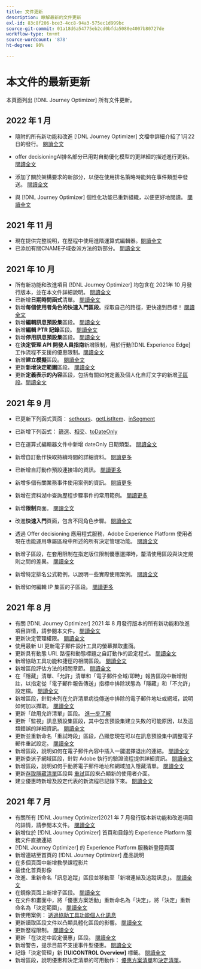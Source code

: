 ```yaml
---
title: 文件更新
description: 瞭解最新的文件更新
exl-id: 83c8f206-bce3-4cc8-94a3-575ec1d999bc
source-git-commit: 01a18d6a54775eb2cd0bfda5080e4007b80727de
workflow-type: tm+mt
source-wordcount: '878'
ht-degree: 90%

---
```


# 本文件的最新更新

本頁面列出 [!DNL Journey Optimizer] 所有文件更新。

## 2022 年 1 月

* 隨附的所有新功能和改進 [!DNL Journey Optimizer] 文檔中詳細介紹了1月22日的發行。 [閱讀全文](release-notes.md)

* offer decisioningAI排名部分已用對自動優化模型的更詳細的描述進行更新。 [閱讀全文](offers/offer-library/create-ranking-strategies.md#auto-optimization)

* 添加了關於架構要求的新部分，以便在使用排名策略時能夠在事件類型中發送。 [閱讀全文](offers/offer-library/create-ranking-strategies.md#schema-requirements)

* 與 [!DNL Journey Optimizer] 個性化功能已重新組織，以便更好地閱讀。 [閱讀全文](personalization/personalize.md)

## 2021 年 11 月

* 現在提供完整說明，在歷程中使用進階運算式編輯器。[閱讀全文](building-journeys/expression/expressionadvanced.md)
* 已添加有關CNAME子域委派方法的新部分。 [閱讀全文](configuration/delegate-subdomain.md#cname-subdomain-delegation)

## 2021 年 10 月

* 所有新功能和改進項目 [!DNL Journey Optimizer] 均包含在 2021年 10 月發行版本，並在本文件詳細說明。 [閱讀全文](release-notes.md)
* 已新增&#x200B;**日期時間函式**&#x200B;清單。 [閱讀全文](personalization/functions/dates.md)
* 新增&#x200B;**每個使用者角色的快速入門區段**。採取自己的路徑，更快達到目標！ [閱讀全文](quick-start.md)
* 新增&#x200B;**編輯訊息預設集**&#x200B;區段。 [閱讀全文](configuration/message-presets.md#edit-message-preset)
* 新增&#x200B;**編輯 PTR 記錄**&#x200B;區段。 [閱讀全文](configuration/ptr-records.md#edit-ptr-record)
* 新增&#x200B;**停用訊息預設集**&#x200B;區段。 [閱讀全文](configuration/message-presets.md#edit-message-preset#deactivate-preset)
* 在&#x200B;**決定管理 API 開發人員指南**&#x200B;新增限制，用於行動[!DNL Experience Edge]工作流程不支援的優惠限制。[閱讀全文](offers/api-reference/offers-api/personalized-offers/create.md#limitations)
* 新增&#x200B;**建立模擬**&#x200B;區段。 [閱讀全文](offers/offer-activities/simulation.md)
* 更新&#x200B;**新增決定範圍**&#x200B;區段。 [閱讀全文](offers/offer-activities/create-offer-activities.md#add-decision-scopes)
* 更新&#x200B;**定義表示的內容**&#x200B;區段，包括有關如何定義及個人化自訂文字的新增[子區段](offers/offer-library/creating-personalized-offers.md#custom-text)。[閱讀全文](offers/offer-library/creating-personalized-offers.md#content)

## 2021 年 9 月

* 已更新下列函式頁面： [sethours](building-journeys/functions/functionsethours.md)、[getListItem](building-journeys/functions/functiongetlistitem.md)、[inSegment](building-journeys/functions/functioninsegment.md)

* 已新增下列函式： [篩選](building-journeys/functions/functionfilter.md)、[相交](building-journeys/functions/functionintersect.md)、[toDateOnly](building-journeys/functions/functiontodateonly.md)

* 已在運算式編輯器文件中新增 dateOnly 日期類型。 [閱讀全文](building-journeys/expression/data-types.md)

* 新增自訂動作快取持續時間的詳細資料。 [閱讀更多](datasource/external-data-sources.md#section_wjp_nl5_nhb)

* 已新增自訂動作預設連接埠的資訊。 [閱讀更多](action/about-custom-action-configuration.md#url-configuration)

* 新增多個有關業務事件使用案例的資訊。 [閱讀更多](event/about-creating-business.md#multiple-business-events)

* 新增在資料湖中查詢歷程步驟事件的常用範例。 [閱讀更多](reports/query-examples.md)

* 新增&#x200B;**限制**&#x200B;頁面。 [閱讀全文](limitations.md)

* 改進&#x200B;**快速入門**&#x200B;頁面，包含不同角色步驟。 [閱讀全文](quick-start.md)

* 透過 Offer decisioning 應用程式服務，Adobe Experience Platform 使用者現在也能運用專屬區段中所述的所有決定管理功能。 [閱讀全文](offers/get-started/starting-offer-decisioning.md)

* 新增子區段，在套用限制在指定版位限制優惠選擇時，釐清使用區段與決定規則之間的差異。 [閱讀全文](offers/offer-activities/create-offer-activities.md#segments-vs-decision-rules)

* 新增特定排名公式範例，以說明一些實際使用案例。 [閱讀全文](offers/offer-library/create-ranking-formulas.md#ranking-formula-examples)

* 新增如何編輯 IP 集區的子區段。 [閱讀更多](configuration/ip-pools.md#edit-ip-pool)

## 2021 年 8 月

* 有關 [!DNL Journey Optimizer] 2021 年 8 月發行版本的所有新功能和改進項目詳情，請參閱本文件。 [閱讀全文](release-notes.md)
* 更新決定管理權限。 [閱讀全文](administration/ootb-product-profiles.md)
* 使用最新 UI 更新電子郵件設計工具的螢幕擷取畫面。
* 更新具有動態 URL 路徑和動態標題之自訂動作的設定程式。 [閱讀全文](action/about-custom-action-configuration.md#url-configuration)
* 新增協助工具功能和捷徑的相關區段。 [閱讀全文](user-interface.md#accessibility)
* 新增區段評估方法的相關章節。 [閱讀全文](segment/about-segments.md#evaluation-method-in-journey-optimizer)
* 在「隱藏」清單、「允許」清單和「電子郵件全域/即時」報告區段中新增附註，以指定從「電子郵件報告傳送」指標中排除狀態為「隱藏」和「不允許」設定檔。 [閱讀全文](reports/email-global-report.md)
* 新增區段，針對未列在允許清單病從傳送中排除的電子郵件地址或網域，說明如何加以擷取。 [閱讀全文](allow-list.md#reporting)
* 更新「啟用允許清單」區段。 [進一步了解](allow-list.md#enable-allow-list)
* 更新「監視」訊息預設集區段，其中包含預設集建立失敗的可能原因，以及這類錯誤的詳細資訊。 [閱讀全文](configuration/message-presets.md#monitor-message-presets)
* 更新並重新命名「重試時段」區段，凸顯您現在可以在訊息預設集中調整電子郵件重試設定。 [閱讀全文](configuration/retries.md#retry-duration)
* 新增區段，說明如何在電子郵件內容中插入一鍵選擇退出的連結。 [閱讀全文](message-tracking.md#one-click-opt-out-link)
* 更新委派子網域區段，針對 Adobe 執行的驗證流程提供詳細資訊。 [閱讀全文](configuration/delegate-subdomain.md#subdomain-validation)
* 新增區段，說明如何手動將電子郵件地址和網域加入隱藏清單。 [閱讀全文](configuration/manage-suppression-list.md#add-addresses-and-domains)
* 更新[存取隱藏清單](configuration/manage-suppression-list.md#access-suppression-list)區段與 [重試](configuration/retries.md)區段來凸顯新的使用者介面。
* 建立優惠時新增及設定代表的新流程已記錄下來。 [閱讀全文](offers/offer-library/creating-personalized-offers.md#representations)


## 2021 年 7 月

* 有關所有 [!DNL Journey Optimizer]2021 年 7 月發行版本新功能和改進項目的詳情，請參閱本文件。 [閱讀全文](release-notes.md)
* 新增位於 [!DNL Journey Optimizer] 首頁和目錄的 Experience Platform 服務文件直接連結
* [!DNL Journey Optimizer] 的 Experience Platform 服務新登陸頁面
* 新增連結至首頁的 [!DNL Journey Optimizer] 產品說明
* 在多個頁面中新增教學課程影片
* 最佳化首頁影像
* 改進、重新命名「訊息追蹤」區段並移動至「新增連結及追蹤訊息」。 [閱讀全文](message-tracking.md)
* 在鏡像頁面上新增子區段。 [閱讀全文](message-tracking.md#mirror-page)
* 在文件和畫面中，將「優惠方案活動」重新命名為「決定」，將「決定」重新命名為「決定範圍」。 [閱讀全文](offers/get-started/starting-offer-decisioning.md)
* 新使用案例： [透過協助工具功能個人化訊息](personalization/personalization-use-case-helper-functions.md)
* 更新讀取區段文件以凸顯具體化區段的影響。 [閱讀全文](building-journeys/read-segment.md)
* 更新歷程限制。 [閱讀全文](limitations.md)
* 更新「在決定中設定優惠」區段。 [閱讀全文](offers/offer-activities/configure-offer-selection.md)
* 新增警告，提示目前不支援事件型優惠。 [閱讀全文](offers/offer-library/creating-personalized-offers.md#eligibility)
* 記錄「決定管理」新 **[!UICONTROL Overview]** 標籤。 [閱讀全文](offers/get-started/user-interface.md#overview)
* 新增區段，說明優惠和決定清單的可用動作： [優惠方案清單](offers/offer-library/creating-personalized-offers.md#offer-list)和[決定清單](offers/offer-activities/create-offer-activities.md#decision-list)。
